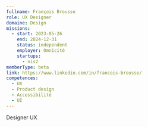 ```yaml
---
fullname: François Brousse
role: UX Designer
domaine: Design
missions:
  - start: 2023-05-26
    end: 2024-12-31
    status: independent
    employer: Omnicité
    startups:
      - nis2
memberType: beta
link: https://www.linkedin.com/in/francois-brousse/
competences:
  - UX
  - Product design
  - Accessibilité
  - UI
---
```

Designer UX